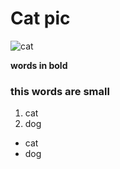 # Cat pic

![cat](https://icatcare.org/app/uploads/2018/06/Layer-1704-1920x840.jpg)

**words in bold** 

### this words are small

1. cat
2. dog
- cat 
- dog 
